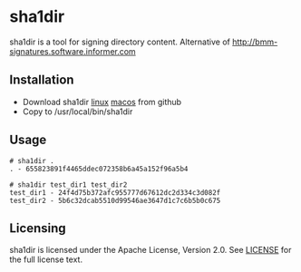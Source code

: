 # sha1dir
sha1dir is a tool for signing directory content. Alternative of http://bmm-signatures.software.informer.com

## Installation
* Download sha1dir [linux](https://raw.githubusercontent.com/ujenmr/sha1dir/master/bin/sha1dir.linux) [macos](https://raw.githubusercontent.com/ujenmr/sha1dir/master/bin/sha1dir.macos) from github
* Copy to /usr/local/bin/sha1dir

## Usage
```
# sha1dir .
. - 655823891f4465ddec072358b6a45a152f96a5b4
```

```
# sha1dir test_dir1 test_dir2
test_dir1 - 24f4d75b372afc955777d67612dc2d334c3d082f
test_dir2 - 5b6c32dcab5510d99546ae3647d1c7c6b5b0c675
```

## Licensing
sha1dir is licensed under the Apache License, Version 2.0. See [LICENSE](https://github.com/ujenmr/sha1dir/blob/master/LICENSE) for the full license text.
